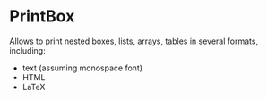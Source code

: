 # PrintBox

Allows to print nested boxes, lists, arrays, tables in several formats,
including:

- text (assuming monospace font)
- HTML
- LaTeX

